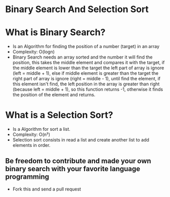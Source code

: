 # Binary Search And Selection Sort

# What is Binary Search?
- Is an Algorithm for finding the position of a number (target) in an array
- Complexity: O(logn)
- Binary Search needs an array sorted and the number it will find the position, this takes the
middle element and compares it with the target, if the middle element is lower than the target
the left part of array is ignore (left = middle + 1), else if middle element is greater than the 
target the right part of array is ignore (right = middle - 1), until find the element,
if this element isn't find, the left position in the array is greater than right (because left = middle + 1), so this 
function returns -1, otherwise it finds the position of the element and returns.

# What is a Selection Sort?
- Is a Algorithm for sort a list.
- Complexity: O(n²)
- Selection sort consists in read a list and create another
list to add elements in order.

## Be freedom to contribute and made your own binary search with your favorite language programming 
- Fork this and send a pull request
